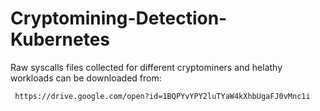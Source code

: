 # Cryptomining-Detection-Kubernetes

Raw syscalls files collected for different cryptominers and helathy workloads can be downloaded from:

     https://drive.google.com/open?id=1BQPYvYPY2luTYaW4kXhbUgaFJ0vMnc1i
